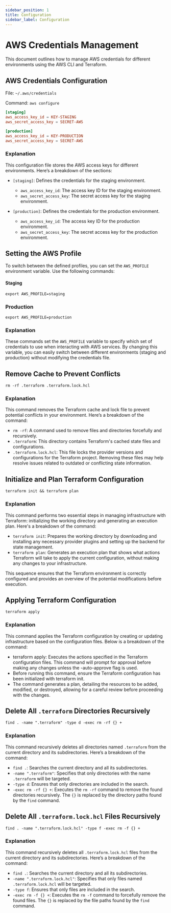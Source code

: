 ```yaml
---
sidebar_position: 1
title: Configuration
sidebar_label: Configuration
---
```


# AWS Credentials Management

This document outlines how to manage AWS credentials for different environments using the AWS CLI and Terraform.

## AWS Credentials Configuration

File: `~/.aws/credentials`

Command: `aws configure`

```toml
[staging]
aws_access_key_id = KEY-STAGING
aws_secret_access_key = SECRET-AWS

[production]
aws_access_key_id = KEY-PRODUCTION
aws_secret_access_key = SECRET-AWS
```

### Explanation
This configuration file stores the AWS access keys for different environments. Here’s a breakdown of the sections:
- `[staging]`: Defines the credentials for the staging environment.
  - `aws_access_key_id`: The access key ID for the staging environment.
  - `aws_secret_access_key`: The secret access key for the staging environment.
  
- `[production]`: Defines the credentials for the production environment.
  - `aws_access_key_id`: The access key ID for the production environment.
  - `aws_secret_access_key`: The secret access key for the production environment.

## Setting the AWS Profile

To switch between the defined profiles, you can set the `AWS_PROFILE` environment variable. Use the following commands:

#### Staging
```shell
export AWS_PROFILE=staging
```

### Production
```shell
export AWS_PROFILE=production
```
### Explanation
These commands set the `AWS_PROFILE` variable to specify which set of credentials to use when interacting with AWS services. By changing this variable, you can easily switch between different environments (staging and production) without modifying the credentials file.


## Remove Cache to Prevent Conflicts

```shell
rm -rf .terraform .terraform.lock.hcl
```

### Explanation

This command removes the Terraform cache and lock file to prevent potential conflicts in your environment. Here’s a breakdown of the command:

- `rm -rf`: A command used to remove files and directories forcefully and recursively.
- `.terraform`: This directory contains Terraform's cached state files and configurations.
- `.terraform.lock.hcl`: This file locks the provider versions and configurations for the Terraform project.
Removing these files may help resolve issues related to outdated or conflicting state information.

## Initialize and Plan Terraform Configuration

```shell
terraform init && terraform plan
```

### Explanation
This command performs two essential steps in managing infrastructure with Terraform: initializing the working directory and generating an execution plan. Here's a breakdown of the command:
- `terraform init`: Prepares the working directory by downloading and installing any necessary provider plugins and setting up the backend for state management.
- `terraform plan`: Generates an execution plan that shows what actions Terraform will take to apply the current configuration, without making any changes to your infrastructure.

This sequence ensures that the Terraform environment is correctly configured and provides an overview of the potential modifications before execution.

## Applying Terraform Configuration

```shell
terraform apply
```

### Explanation
This command applies the Terraform configuration by creating or updating infrastructure based on the configuration files. Below is a breakdown of the command:
- terraform apply: Executes the actions specified in the Terraform configuration files. This command will prompt for approval before making any changes unless the -auto-approve flag is used.
- Before running this command, ensure the Terraform configuration has been initialized with terraform init.
- The command generates a plan, detailing the resources to be added, modified, or destroyed, allowing for a careful review before proceeding with the changes.

## Delete All `.terraform` Directories Recursively

```shell
find . -name ".terraform" -type d -exec rm -rf {} +
```

### Explanation
This command recursively deletes all directories named `.terraform` from the current directory and its subdirectories. Here’s a breakdown of the command:
- `find .`: Searches the current directory and all its subdirectories.
- `-name ".terraform"`: Specifies that only directories with the name `.terraform` will be targeted.
- `-type d`: Ensures that only directories are included in the search.
- `-exec rm -rf {} +`: Executes the `rm -rf` command to remove the found directories recursively. The `{}` is replaced by the directory paths found by the `find` command.


## Delete All `.terraform.lock.hcl` Files Recursively

```shell
find . -name ".terraform.lock.hcl" -type f -exec rm -f {} +
```

### Explanation
This command recursively deletes all `.terraform.lock.hcl` files from the current directory and its subdirectories. Here’s a breakdown of the command:
- `find .`: Searches the current directory and all its subdirectories.
- `-name ".terraform.lock.hcl"`: Specifies that only files named `.terraform.lock.hcl` will be targeted.
- `-type f`: Ensures that only files are included in the search.
- `-exec rm -f {} +`: Executes the `rm -f` command to forcefully remove the found files. The `{}` is replaced by the file paths found by the `find` command.

